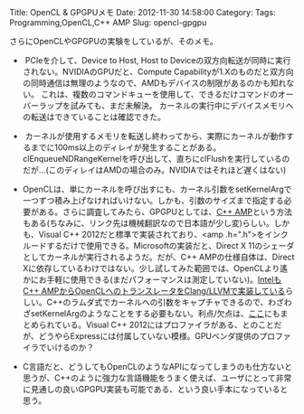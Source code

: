 Title: OpenCL & GPGPUメモ
Date: 2012-11-30 14:58:00
Category: 
Tags: Programming,OpenCL,C++ AMP
Slug: opencl-gpgpu

さらにOpenCLやGPGPUの実験をしているが、そのメモ。<br /><ul><li>&nbsp;PCIeを介して、Device to Host, Host to Deviceの双方向転送が同時に実行されない。NVIDIAのGPUだと、Compute Capabilityが1.Xのものだと双方向の同時通信は無理のようなので、AMDもデバイスの制限があるのかも知れない。 これは、複数のコマンドキューを使用して、できるだけコマンドのオーバーラップを試みても、まだ未解決。 カーネルの実行中にデバイスメモリへの転送はできていることは確認できた。 </li></ul><ul><li>&nbsp;カーネルが使用するメモリを転送し終わってから、実際にカーネルが動作するまでに100ms以上のディレイが発生することがある。clEnqueueNDRangeKernelを呼び出して、直ちにclFlushを実行しているのだが...(このディレイはAMDの場合のみ。NVIDIAではそれほど遅くはない)</li></ul><ul><li>OpenCLは、単にカーネルを呼び出すにも、カーネル引数をsetKernelArgで一つずつ積み上げなければいけない。しかも、引数のサイズまで指定する必要がある。さらに調査してみたら、GPGPUとしては、<a href="http://msdn.microsoft.com/ja-jp/library/vstudio/hh265137.aspx">C++ AMP</a>という方法もある(ちなみに、リンク先は機械翻訳なので日本語が少し変)らしい。しかも、Visual C++ 2012だと標準で実装されており、<amp .h=".h">をインクルードするだけで使用できる。Microsoftの実装だと、Direct X 11のシェーダとしてカーネルが実行されるようだ。だが、C++ AMPの仕様自体は、Direct Xに依存しているわけではない。少し試してみた範囲では、OpenCLより遙かにお手軽に使用できる(まだパフォーマンスは測定していない)。<a href="http://llvm.org/devmtg/2012-11/Sharlet-ShevlinPark.pdf">IntelもC++ AMPからOpenCLへのトランスレータをClang/LLVMで実装している</a>らしい。C++のラムダ式でカーネルへの引数をキャプチャできるので、わざわざsetKernelArgのようなことをする必要もない。利点/欠点は、<a href="http://codedivine.org/2012/07/11/c-amp-first-impressions/">ここ</a>にもまとめられている。Visual C++ 2012にはプロファイラがある、とのことだが、どうやらExpressには付属していない模様。GPUベンダ提供のプロファイラでいけるのか？</amp></li></ul><ul><li>C言語だと、どうしてもOpenCLのようなAPIになってしまうのも仕方ないと思うが、C++のように強力な言語機能をうまく使えば、ユーザにとって非常に見通しの良いGPGPU実装も可能である、という良い手本になっていると思う。</li></ul>
